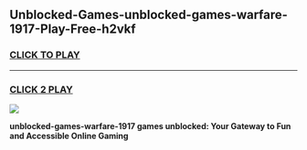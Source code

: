 
## Unblocked-Games-unblocked-games-warfare-1917-Play-Free-h2vkf
<h3>
<a href="https://premium76.site?title=unblocked-games-warfare-1917&ref=20A">CLICK TO PLAY</a></h3>
<hr>

<h3>
<a href="https://premium76.site?title=unblocked-games-warfare-1917&ref=20A">CLICK 2 PLAY</a>
  
</h3>

<a href="https://premium76.site?title=unblocked-games-warfare-1917&ref=20A"><img src="https://clearcache.store/games.png"></a>


**unblocked-games-warfare-1917 games unblocked: Your Gateway to Fun and Accessible Online Gaming**
